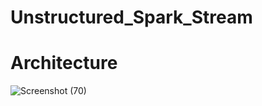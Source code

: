 # Unstructured_Spark_Stream

# Architecture
![Screenshot (70)](https://github.com/adunajiye/Unstructured_Spark_Stream/assets/80220180/a7b2b7b7-bc76-4344-a3bc-ab85dc942aad)

